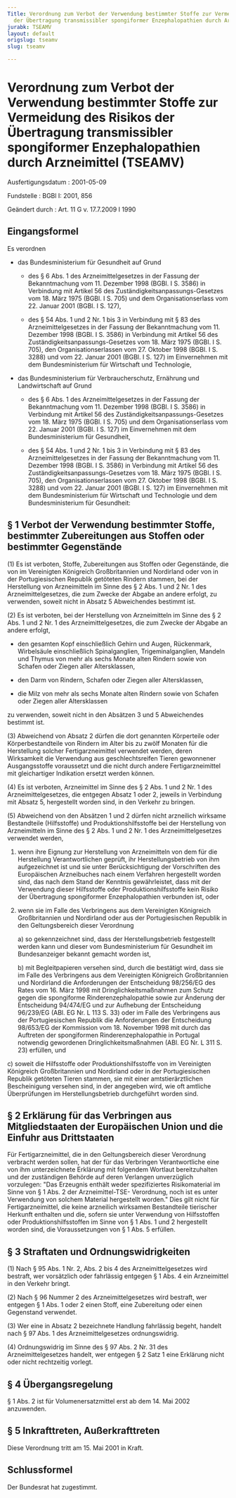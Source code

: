 ```yaml
---
Title: Verordnung zum Verbot der Verwendung bestimmter Stoffe zur Vermeidung des Risikos
  der Übertragung transmissibler spongiformer Enzephalopathien durch Arzneimittel
jurabk: TSEAMV
layout: default
origslug: tseamv
slug: tseamv

---
```


# Verordnung zum Verbot der Verwendung bestimmter Stoffe zur Vermeidung des Risikos der Übertragung transmissibler spongiformer Enzephalopathien durch Arzneimittel (TSEAMV)

Ausfertigungsdatum
:   2001-05-09

Fundstelle
:   BGBl I: 2001, 856

Geändert durch
:   Art. 11 G v. 17.7.2009 I 1990

## Eingangsformel

Es verordnen

-   das Bundesministerium für Gesundheit auf Grund

    -   des § 6 Abs. 1 des Arzneimittelgesetzes in der Fassung der
        Bekanntmachung vom 11. Dezember 1998 (BGBl. I S. 3586) in Verbindung
        mit Artikel 56 des Zuständigkeitsanpassungs-Gesetzes vom 18. März 1975
        (BGBl. I S. 705) und dem Organisationserlass vom 22. Januar 2001
        (BGBl. I S. 127),


    -   des § 54 Abs. 1 und 2 Nr. 1 bis 3 in Verbindung mit § 83 des
        Arzneimittelgesetzes in der Fassung der Bekanntmachung vom 11.
        Dezember 1998 (BGBl. I S. 3586) in Verbindung mit Artikel 56 des
        Zuständigkeitsanpassungs-Gesetzes vom 18. März 1975 (BGBl. I S. 705),
        den Organisationserlassen vom 27. Oktober 1998 (BGBl. I S. 3288) und
        vom 22. Januar 2001 (BGBl. I S. 127) im Einvernehmen mit dem
        Bundesministerium für Wirtschaft und Technologie,





-   das Bundesministerium für Verbraucherschutz, Ernährung und
    Landwirtschaft auf Grund

    -   des § 6 Abs. 1 des Arzneimittelgesetzes in der Fassung der
        Bekanntmachung vom 11. Dezember 1998 (BGBl. I S. 3586) in Verbindung
        mit Artikel 56 des Zuständigkeitsanpassungs-Gesetzes vom 18. März 1975
        (BGBl. I S. 705) und dem Organisationserlass vom 22. Januar 2001
        (BGBl. I S. 127) im Einvernehmen mit dem Bundesministerium für
        Gesundheit,


    -   des § 54 Abs. 1 und 2 Nr. 1 bis 3 in Verbindung mit § 83 des
        Arzneimittelgesetzes in der Fassung der Bekanntmachung vom 11.
        Dezember 1998 (BGBl. I S. 3586) in Verbindung mit Artikel 56 des
        Zuständigkeitsanpassungs-Gesetzes vom 18. März 1975 (BGBl. I S. 705),
        den Organisationserlassen vom 27. Oktober 1998 (BGBl. I S. 3288) und
        vom 22. Januar 2001 (BGBl. I S. 127) im Einvernehmen mit dem
        Bundesministerium für Wirtschaft und Technologie und dem
        Bundesministerium für Gesundheit:

## § 1 Verbot der Verwendung bestimmter Stoffe, bestimmter Zubereitungen aus Stoffen oder bestimmter Gegenstände

(1) Es ist verboten, Stoffe, Zubereitungen aus Stoffen oder
Gegenstände, die von im Vereinigten Königreich Großbritannien und
Nordirland oder von in der Portugiesischen Republik getöteten Rindern
stammen, bei der Herstellung von Arzneimitteln im Sinne des § 2 Abs. 1
und 2 Nr. 1 des Arzneimittelgesetzes, die zum Zwecke der Abgabe an
andere erfolgt, zu verwenden, soweit nicht in Absatz 5 Abweichendes
bestimmt ist.

(2) Es ist verboten, bei der Herstellung von Arzneimitteln im Sinne
des § 2 Abs. 1 und 2 Nr. 1 des Arzneimittelgesetzes, die zum Zwecke
der Abgabe an andere erfolgt,

-   den gesamten Kopf einschließlich Gehirn und Augen, Rückenmark,
    Wirbelsäule einschließlich Spinalganglien, Trigeminalganglien, Mandeln
    und Thymus von mehr als sechs Monate alten Rindern sowie von Schafen
    oder Ziegen aller Altersklassen,


-   den Darm von Rindern, Schafen oder Ziegen aller Altersklassen,


-   die Milz von mehr als sechs Monate alten Rindern sowie von Schafen
    oder Ziegen aller Altersklassen



zu verwenden, soweit nicht in den Absätzen 3 und 5 Abweichendes
bestimmt ist.

(3) Abweichend von Absatz 2 dürfen die dort genannten Körperteile oder
Körperbestandteile von Rindern im Alter bis zu zwölf Monaten für die
Herstellung solcher Fertigarzneimittel verwendet werden, deren
Wirksamkeit die Verwendung aus geschlechtsreifen Tieren gewonnener
Ausgangsstoffe voraussetzt und die nicht durch andere
Fertigarzneimittel mit gleichartiger Indikation ersetzt werden können.

(4) Es ist verboten, Arzneimittel im Sinne des § 2 Abs. 1 und 2 Nr. 1
des Arzneimittelgesetzes, die entgegen Absatz 1 oder 2, jeweils in
Verbindung mit Absatz 5, hergestellt worden sind, in den Verkehr zu
bringen.

(5) Abweichend von den Absätzen 1 und 2 dürfen nicht arzneilich
wirksame Bestandteile (Hilfsstoffe) und Produktionshilfsstoffe bei der
Herstellung von Arzneimitteln im Sinne des § 2 Abs. 1 und 2 Nr. 1 des
Arzneimittelgesetzes verwendet werden,

1.  wenn ihre Eignung zur Herstellung von Arzneimitteln von dem für die
    Herstellung Verantwortlichen geprüft, ihr Herstellungsbetrieb von ihm
    aufgezeichnet ist und sie unter Berücksichtigung der Vorschriften des
    Europäischen Arzneibuches nach einem Verfahren hergestellt worden
    sind, das nach dem Stand der Kenntnis gewährleistet, dass mit der
    Verwendung dieser Hilfsstoffe oder Produktionshilfsstoffe kein Risiko
    der Übertragung spongiformer Enzephalopathien verbunden ist, oder


2.  wenn sie im Falle des Verbringens aus dem Vereinigten Königreich
    Großbritannien und Nordirland oder aus der Portugiesischen Republik in
    den Geltungsbereich dieser Verordnung

    a)  so gekennzeichnet sind, dass der Herstellungsbetrieb festgestellt
        werden kann und dieser vom Bundesministerium für Gesundheit im
        Bundesanzeiger bekannt gemacht worden ist,


    b)  mit Begleitpapieren versehen sind, durch die bestätigt wird, dass sie
        im Falle des Verbringens aus dem Vereinigten Königreich Großbritannien
        und Nordirland die Anforderungen der Entscheidung 98/256/EG des Rates
        vom 16. März 1998 mit Dringlichkeitsmaßnahmen zum Schutz gegen die
        spongiforme Rinderenzephalopathie sowie zur Änderung der Entscheidung
        94/474/EG und zur Aufhebung der Entscheidung 96/239/EG (ABl. EG Nr. L
        113 S. 33) oder im Falle des Verbringens aus der Portugiesischen
        Republik die Anforderungen der Entscheidung 98/653/EG der Kommission
        vom 18. November 1998 mit durch das Auftreten der spongiformen
        Rinderenzephalopathie in Portugal notwendig gewordenen
        Dringlichkeitsmaßnahmen (ABl. EG Nr. L 311 S. 23) erfüllen, und





c)  soweit die Hilfsstoffe oder Produktionshilfsstoffe von im Vereinigten
    Königreich Großbritannien und Nordirland oder in der Portugiesischen
    Republik getöteten Tieren stammen, sie mit einer amtstierärztlichen
    Bescheinigung versehen sind, in der angegeben wird, wie oft amtliche
    Überprüfungen im Herstellungsbetrieb durchgeführt worden sind.

## § 2 Erklärung für das Verbringen aus Mitgliedstaaten der Europäischen Union und die Einfuhr aus Drittstaaten

Für Fertigarzneimittel, die in den Geltungsbereich dieser Verordnung
verbracht werden sollen, hat der für das Verbringen Verantwortliche
eine von ihm unterzeichnete Erklärung mit folgendem Wortlaut
bereitzuhalten und der zuständigen Behörde auf deren Verlangen
unverzüglich vorzulegen: "Das Erzeugnis enthält weder spezifiziertes
Risikomaterial im Sinne von § 1 Abs. 2 der Arzneimittel-TSE-
Verordnung, noch ist es unter Verwendung von solchem Material
hergestellt worden." Dies gilt nicht für Fertigarzneimittel, die keine
arzneilich wirksamen Bestandteile tierischer Herkunft enthalten und
die, sofern sie unter Verwendung von Hilfsstoffen oder
Produktionshilfsstoffen im Sinne von § 1 Abs. 1 und 2 hergestellt
worden sind, die Voraussetzungen von § 1 Abs. 5 erfüllen.

## § 3 Straftaten und Ordnungswidrigkeiten

(1) Nach § 95 Abs. 1 Nr. 2, Abs. 2 bis 4 des Arzneimittelgesetzes wird
bestraft, wer vorsätzlich oder fahrlässig entgegen § 1 Abs. 4 ein
Arzneimittel in den Verkehr bringt.

(2) Nach § 96 Nummer 2 des Arzneimittelgesetzes wird bestraft, wer
entgegen § 1 Abs. 1 oder 2 einen Stoff, eine Zubereitung oder einen
Gegenstand verwendet.

(3) Wer eine in Absatz 2 bezeichnete Handlung fahrlässig begeht,
handelt nach § 97 Abs. 1 des Arzneimittelgesetzes ordnungswidrig.

(4) Ordnungswidrig im Sinne des § 97 Abs. 2 Nr. 31 des
Arzneimittelgesetzes handelt, wer entgegen § 2 Satz 1 eine Erklärung
nicht oder nicht rechtzeitig vorlegt.

## § 4 Übergangsregelung

§ 1 Abs. 2 ist für Volumenersatzmittel erst ab dem 14. Mai 2002
anzuwenden.

## § 5 Inkrafttreten, Außerkrafttreten

Diese Verordnung tritt am 15. Mai 2001 in Kraft.

## Schlussformel

Der Bundesrat hat zugestimmt.

